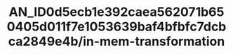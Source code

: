 ---  
schema: schema:AN_ID0d5ecb1e392caea562071b650405d011f7e1053639baf4bfbfc7dcbca2849e4b/in-mem-transformation  
title: AN_ID0d5ecb1e392caea562071b650405d011f7e1053639baf4bfbfc7dcbca2849e4b/in-mem-transformation  
organization: Sample Department  
notes: Used in 2 lineage(s)  
resources:  
  - name: AN_ID0d5ecb1e392caea562071b650405d011f7e1053639baf4bfbfc7dcbca2849e4b/in-mem-transformation 
    url: in-mem://AN_ID0d5ecb1e392caea562071b650405d011f7e1053639baf4bfbfc7dcbca2849e4b/in-mem-transformation 
    format : DataFrame  
license: None  
category:
  - Education  
maintainer: User  
maintainer_email: UserMail  
---